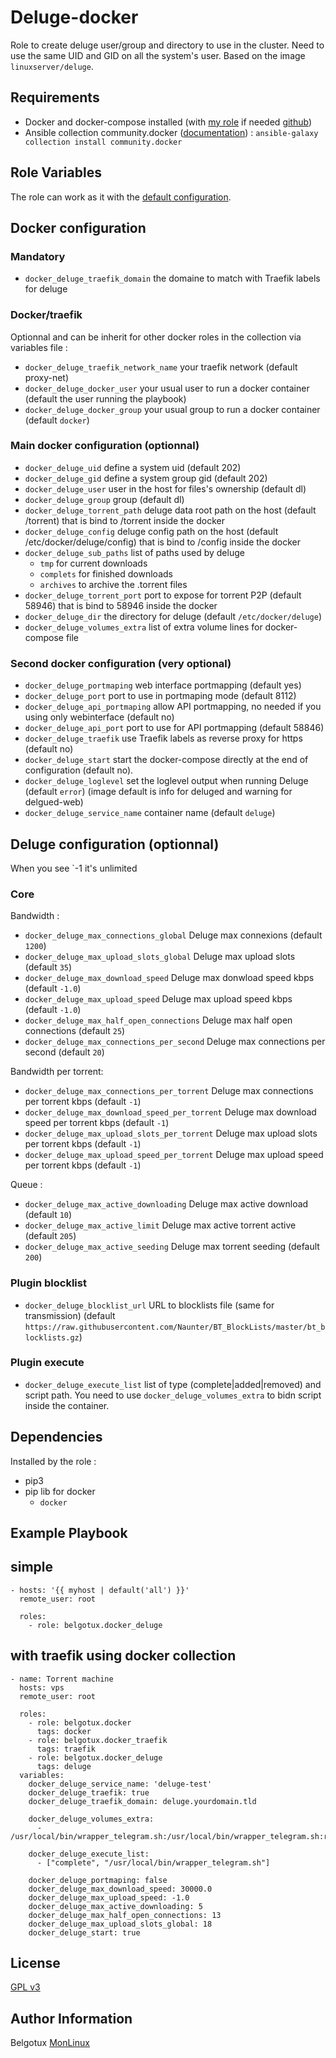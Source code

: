 Deluge-docker
=============

Role to create deluge user/group and directory to use in the cluster.
Need to use the same UID and GID on all the system's user.
Based on the image `linuxserver/deluge`.

Requirements
------------

- Docker and docker-compose installed (with [my role](https://galaxy.ansible.com/belgotux/docker) if needed [github](https://github.com/belgotux/ansible-role-docker))
- Ansible collection community.docker ([documentation](https://docs.ansible.com/ansible/latest/collections/community/docker/docker_compose_module.html)) : `ansible-galaxy collection install community.docker`

Role Variables
--------------
The role can work as it with the [default configuration](defaults/main.yml).

## Docker configuration

### Mandatory
- `docker_deluge_traefik_domain` the domaine to match with Traefik labels for deluge

### Docker/traefik
Optionnal and can be inherit for other docker roles in the collection via variables file :
- `docker_deluge_traefik_network_name` your traefik network (default proxy-net)
- `docker_deluge_docker_user` your usual user to run a docker container (default the user running the playbook)
- `docker_deluge_docker_group` your usual group to run a docker container (default `docker`)

### Main docker configuration (optionnal)
- `docker_deluge_uid` define a system uid (default 202)
- `docker_deluge_gid` define a system group gid (default 202)
- `docker_deluge_user` user in the host for files's ownership (default dl)
- `docker_deluge_group` group (default dl)
- `docker_deluge_torrent_path` deluge data root path on the host (default /torrent) that is bind to /torrent inside the docker
- `docker_deluge_config` deluge config path on the host (default /etc/docker/deluge/config) that is bind to /config inside the docker
- `docker_deluge_sub_paths` list of paths used by deluge
  - `tmp` for current downloads
  - `complets` for finished downloads
  - `archives` to archive the .torrent files
- `docker_deluge_torrent_port` port to expose for torrent P2P (default 58946) that is bind to 58946 inside the docker
- `docker_deluge_dir` the directory for deluge (default `/etc/docker/deluge`)
- `docker_deluge_volumes_extra` list of extra volume lines for docker-compose file

### Second docker configuration (very optional)
- `docker_deluge_portmaping` web interface portmapping (default yes)
- `docker_deluge_port` port to use in portmaping mode (default 8112)
- `docker_deluge_api_portmaping` allow API portmapping, no needed if you using only webinterface (default no)
- `docker_deluge_api_port` port to use for API portmapping (default 58846)
- `docker_deluge_traefik` use Traefik labels as reverse proxy for https (default no)
- `docker_deluge_start` start the docker-compose directly at the end of configuration (default no).
- `docker_deluge_loglevel` set the loglevel output when running Deluge (default `error`) (image default is info for deluged and warning for delgued-web)
- `docker_deluge_service_name` container name (default `deluge`)

## Deluge configuration (optionnal)
When you see `-1 it's unlimited
### Core
Bandwidth :
- `docker_deluge_max_connections_global` Deluge max connexions (default `1200`)
- `docker_deluge_max_upload_slots_global` Deluge max upload slots (default `35`)
- `docker_deluge_max_download_speed` Deluge max donwload speed kbps (default `-1.0`)
- `docker_deluge_max_upload_speed` Deluge max upload speed kbps (default `-1.0`)
- `docker_deluge_max_half_open_connections` Deluge max half open connections (default `25`)
- `docker_deluge_max_connections_per_second` Deluge max connections per second (default `20`)

Bandwidth per torrent:
- `docker_deluge_max_connections_per_torrent` Deluge max connections per torrent kbps (default `-1`)
- `docker_deluge_max_download_speed_per_torrent` Deluge max download speed per torrent kbps (default `-1`)
- `docker_deluge_max_upload_slots_per_torrent` Deluge max upload slots per torrent kbps (default `-1`)
- `docker_deluge_max_upload_speed_per_torrent` Deluge max upload speed per torrent kbps (default `-1`)

Queue :
- `docker_deluge_max_active_downloading` Deluge max active download (default `10`)
- `docker_deluge_max_active_limit` Deluge max active torrent active (default `205`)
- `docker_deluge_max_active_seeding` Deluge max torrent seeding (default `200`)

### Plugin blocklist
- `docker_deluge_blocklist_url` URL to blocklists file (same for transmission) (default `https://raw.githubusercontent.com/Naunter/BT_BlockLists/master/bt_blocklists.gz`)

### Plugin execute
- `docker_deluge_execute_list` list of type (complete|added|removed) and script path. You need to use `docker_deluge_volumes_extra` to bidn script inside the container.

Dependencies
------------
Installed by the role :
- pip3
- pip lib for docker
  - `docker`

Example Playbook
----------------

## simple
```
- hosts: '{{ myhost | default('all') }}'
  remote_user: root

  roles:
    - role: belgotux.docker_deluge
```

## with traefik using docker collection

```
- name: Torrent machine
  hosts: vps
  remote_user: root

  roles:
    - role: belgotux.docker
      tags: docker
    - role: belgotux.docker_traefik
      tags: traefik
    - role: belgotux.docker_deluge
      tags: deluge
  variables:
    docker_deluge_service_name: 'deluge-test'
    docker_deluge_traefik: true
    docker_deluge_traefik_domain: deluge.yourdomain.tld

    docker_deluge_volumes_extra:
      - /usr/local/bin/wrapper_telegram.sh:/usr/local/bin/wrapper_telegram.sh:ro

    docker_deluge_execute_list:
      - ["complete", "/usr/local/bin/wrapper_telegram.sh"]

    docker_deluge_portmaping: false
    docker_deluge_max_download_speed: 30000.0
    docker_deluge_max_upload_speed: -1.0
    docker_deluge_max_active_downloading: 5
    docker_deluge_max_half_open_connections: 13
    docker_deluge_max_upload_slots_global: 18
    docker_deluge_start: true
```

License
-------

[GPL v3](https://www.gnu.org/licenses/gpl-3.0.en.html)

Author Information
------------------

Belgotux
[MonLinux](https://www.monlinux.net)
